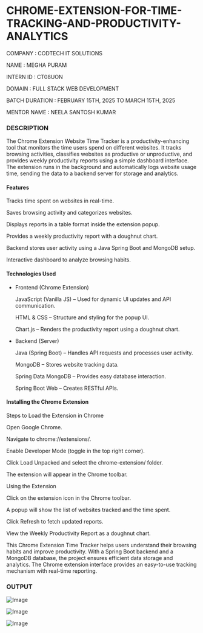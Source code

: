 # CHROME-EXTENSION-FOR-TIME-TRACKING-AND-PRODUCTIVITY-ANALYTICS

COMPANY : CODTECH IT SOLUTIONS

NAME : MEGHA PURAM

INTERN ID : CT08UON

DOMAIN : FULL STACK WEB DEVELOPMENT

BATCH DURATION : FEBRUARY 15TH, 2025 TO MARCH 15TH, 2025

MENTOR NAME : NEELA SANTOSH KUMAR


### DESCRIPTION
The Chrome Extension Website Time Tracker is a productivity-enhancing tool that monitors the time users spend on different websites. It tracks browsing activities, classifies websites as productive or unproductive, and provides weekly productivity reports using a simple dashboard interface. The extension runs in the background and automatically logs website usage time, sending the data to a backend server for storage and analytics.


#### Features

Tracks time spent on websites in real-time.

Saves browsing activity and categorizes websites.

Displays reports in a table format inside the extension popup.

Provides a weekly productivity report with a doughnut chart.

Backend stores user activity using a Java Spring Boot and MongoDB setup.

Interactive dashboard to analyze browsing habits.

#### Technologies Used

* Frontend (Chrome Extension)

  JavaScript (Vanilla JS) – Used for dynamic UI updates and API communication.
  
  HTML & CSS – Structure and styling for the popup UI.
  
  Chart.js – Renders the productivity report using a doughnut chart.

* Backend (Server)

  Java (Spring Boot) – Handles API requests and processes user activity.
  
  MongoDB – Stores website tracking data.
  
  Spring Data MongoDB – Provides easy database interaction.
  
  Spring Boot Web – Creates RESTful APIs.

#### Installing the Chrome Extension

Steps to Load the Extension in Chrome

Open Google Chrome.

Navigate to chrome://extensions/.

Enable Developer Mode (toggle in the top right corner).

Click Load Unpacked and select the chrome-extension/ folder.

The extension will appear in the Chrome toolbar.

Using the Extension

Click on the extension icon in the Chrome toolbar.

A popup will show the list of websites tracked and the time spent.

Click Refresh to fetch updated reports.

View the Weekly Productivity Report as a doughnut chart.

This Chrome Extension Time Tracker helps users understand their browsing habits and improve productivity. With a Spring Boot backend and a MongoDB database, the project ensures efficient data storage and analytics. The Chrome extension interface provides an easy-to-use tracking mechanism with real-time reporting.

### OUTPUT

![Image](https://github.com/user-attachments/assets/a7a6a183-4ec0-4cef-8ac7-9ff170dcf99d)


![Image](https://github.com/user-attachments/assets/8ea76f9f-5946-4eb6-b5a6-121591d83ea5)


![Image](https://github.com/user-attachments/assets/1c6cec29-d9db-4743-acfb-f3272c6fb6e3)
